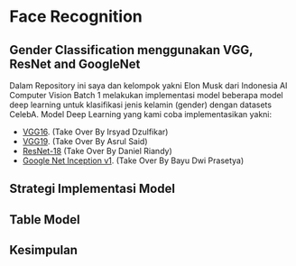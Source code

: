 # Face Recognition
## Gender Classification menggunakan VGG, ResNet and GoogleNet
Dalam Repository ini saya dan kelompok yakni Elon Musk dari Indonesia AI Computer Vision Batch 1 melakukan implementasi model beberapa model deep learning untuk klasifikasi jenis kelamin (gender) dengan datasets CelebA. Model Deep Learning yang kami coba implementasikan yakni:

- [VGG16](https://github.com/sadisad/FR-FaceClassificationByGender/tree/main/VGG16). (Take Over By Irsyad Dzulfikar)
- [VGG19](https://github.com/sadisad/FR-FaceClassificationByGender/tree/main/VGG-19). (Take Over By Asrul Said)
- [ResNet-18]() (Take Over By Daniel Riandy)
- [Google Net Inception v1](). (Take Over By Bayu Dwi Prasetya)

## Strategi Implementasi Model

## Table Model

## Kesimpulan
